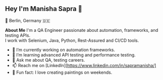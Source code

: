 ## Hey I'm Manisha Sapra 👋
📍 Berlin, Germany 🇩🇪

**About Me**
I'm a QA Engineer passionate about automation, frameworks, and testing APIs.  
I work with Selenium, Java, Python, Rest-Assured and CI/CD tools.

- 🔭 I’m currently working on automation frameworks.
- 🌱 I’m learning advanced API testing and performance testing. 
- 💬 Ask me about QA, testing careers.
- 📫 Reach me on [LinkedIn][https://www.linkedin.com/in/sapramanisha/]
- 🎨 Fun fact: I love creating paintings on weekends.

